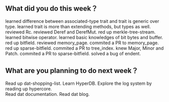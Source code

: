 ## What did you do this week？
learned difference between associated-type trait and trait is generic over type.
learned trait is more than extending methods, but types as well.
reviewed Rc<T>.
reviewed Deref and DerefMut.
red up merkle-tree-stream.
learned bitwise operator.
learned basic knowledges of bit bytes and buffer.
red up bitfield.
reviewed memory_page.
commited a PR to memory_page.
red up sparse-bitfield.
commited a PR to tree_index.
knew Major, Minor and Patch.
commited a PR to sparse-bitfield.
solved a bug of endent.


## What are you planning to do next week？
Read up dat-shopping-list.
Learn HyperDB.
Explore the log system by reading up hypercore.  
Read dat documentation.
Read dat blog.